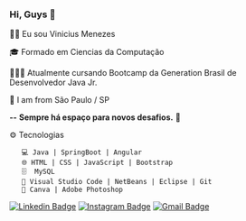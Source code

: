 ### Hi, Guys  👋




👦🏽     Eu sou Vinicius Menezes

🎓     Formado em Ciencias da Computação

👨🏻‍💻 Atualmente cursando Bootcamp da Generation Brasil
       de Desenvolvedor Java Jr.
       
  📍     I am from São Paulo / SP 

 **--**   **Sempre há espaço para novos desafios.** 🚀


⚙️ Tecnologias

       💻 Java | SpringBoot | Angular
       🌐 HTML | CSS | JavaScript | Bootstrap
       🗄  MySQL
       🔧 Visual Studio Code | NetBeans | Eclipse | Git
       🌅 Canva | Adobe Photoshop

[![Linkedin Badge](https://img.shields.io/badge/-LinkedIn-blue?style=flat-square&logo=Linkedin&logoColor=white&link=https://https://www.linkedin.com/in/viizeenho/)](https://https://www.linkedin.com/in/viizeenho/) 
[![Instagram Badge](https://img.shields.io/badge/-Instagram-violet?style=flat-square&logo=Instagram&logoColor=white&link=https://www.instagram.com/papodedev/)](https://www.instagram.com/papodedev/)
[![Gmail Badge](https://img.shields.io/badge/-viizeenho@gmail.com-FF0000?style=flat-square&logo=Gmail&logoColor=white&link=mailto:viizeenho@gmail.com)](mailto:viizeenho@gmail.com)


<!--
**viizeenho/viizeenho** is a ✨ _special_ ✨ repository because its `README.md` (this file) appears on your GitHub profile.

Here are some ideas to get you started:

- 🔭 I’m currently working on ...
- 🌱 I’m currently learning ...
- 👯 I’m looking to collaborate on ...
- 🤔 I’m looking for help with ...
- 💬 Ask me about ...
- 📫 How to reach me: ...
- 😄 Pronouns: ...
- ⚡ Fun fact: ...
-->
